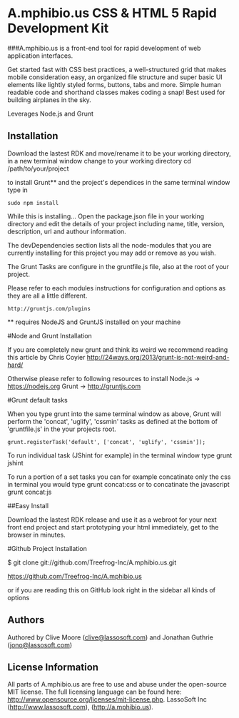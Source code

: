 A.mphibio.us CSS & HTML 5 Rapid Development Kit
===============================================

###A.mphibio.us is a front-end tool for rapid development of web application interfaces.

Get started fast with CSS best practices, a well-structured grid that makes mobile consideration easy, an organized file structure and super basic UI elements like lightly styled forms, buttons, tabs and more. Simple human readable code and shorthand classes makes coding a snap! Best used for building airplanes in the sky.

Leverages Node.js and Grunt

## Installation

Download the lastest RDK and move/rename it to be your working directory,
in a new terminal window change to your working directory
	cd /path/to/your/project
	
to install Grunt**  and the project's dependices in the same terminal window type in

	sudo npm install

While this is installing...
Open the package.json file in your working directory and edit the details of
your project including name, title, version, description, url and authour information.

The devDependencies section lists all the node-modules that you are currently installing
for this project you may add or remove as you wish.

The Grunt Tasks are configure in the gruntfile.js file, also at the root of your project.

Please refer to each modules instructions for configuration and options as they are all a little different.

	http://gruntjs.com/plugins

** requires NodeJS and GruntJS installed on your machine

#Node and Grunt Installation

If you are completely new grunt and think its weird we recommend reading this article by 
Chris Coyier http://24ways.org/2013/grunt-is-not-weird-and-hard/

Otherwise please refer to following resources to install 
	Node.js -> https://nodejs.org
	Grunt -> http://gruntjs.com

#Grunt default tasks

When you type grunt into the same terminal window as above,
Grunt will perform the 'concat', 'uglify', 'cssmin' tasks as defined at the bottom of 'gruntfile.js' in the your projects root.

	grunt.registerTask('default', ['concat', 'uglify', 'cssmin']);
	
To run individual task (JShint for example) in the terminal window type
	grunt jshint
		
To run a portion of a set tasks you can for example concatinate only the css in terminal you would type
	grunt concat:css
or to concatinate the javascript
	grunt concat:js

##Easy Install

Download the lastest RDK release and use it as a webroot for your next 
front end project and start prototyping your html immediately, 
get to the browser in minutes.

#Github Project Installation

$ git clone git://github.com/Treefrog-Inc/A.mphibio.us.git

https://github.com/Treefrog-Inc/A.mphibio.us

or if you are reading this on GitHub look right in the sidebar all kinds of options

## Authors

Authored by Clive Moore (clive@lassosoft.com) and Jonathan Guthrie (jono@lassosoft.com)

## License Information

All parts of A.mphibio.us are free to use and abuse under the open-source MIT license. The full licensing language can be found here: http://www.opensource.org/licenses/mit-license.php.
LassoSoft Inc (http://www.lassosoft.com), (http://a.mphibio.us).